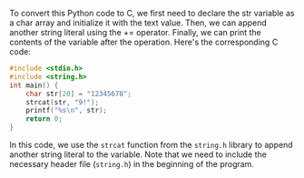 To convert this Python code to C, we first need to declare the str variable as a char array and initialize it with the text value. Then, we can append another string literal using the += operator. Finally, we can print the contents of the variable after the operation. Here's the corresponding C code:
```c
#include <stdio.h>
#include <string.h>
int main() {
    char str[20] = "12345678";
    strcat(str, "9!");
    printf("%s\n", str);
    return 0;
}
```
In this code, we use the `strcat` function from the `string.h` library to append another string literal to the variable. Note that we need to include the necessary header file (`string.h`) in the beginning of the program.
